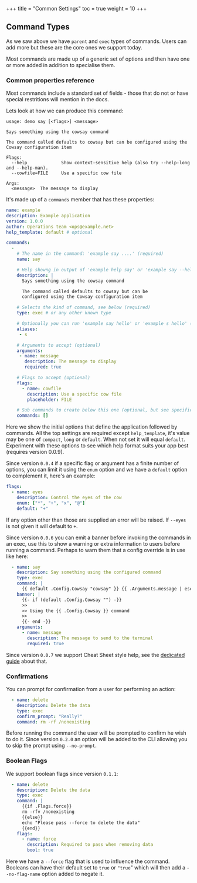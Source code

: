 +++
title = "Common Settings"
toc = true
weight = 10
+++

## Command Types

As we saw above we have `parent` and `exec` types of commands. Users can add more but these are the core ones we support today.

Most commands are made up of a generic set of options and then have one or more added in addition to specialise them.

### Common properties reference

Most commands include a standard set of fields - those that do not or have special restritions will mention in the docs.

Lets look at how we can produce this command:

```nohighlight
usage: demo say [<flags>] <message>

Says something using the cowsay command

The command called defaults to cowsay but can be configured using the Cowsay configuration item

Flags:
  --help             Show context-sensitive help (also try --help-long and --help-man).
  --cowfile=FILE     Use a specific cow file

Args:
  <message>  The message to display
```

It's made up of a `commands` member that has these properties:

```yaml
name: example
description: Example application
version: 1.0.0
author: Operations team <ops@example.net>
help_template: default # optional

commands:
  - 
    # The name in the command: 'example say ....' (required)
    name: say

    # Help showng in output of 'example help say' or 'example say --help` (required)
    description: |
      Says something using the cowsay command

      The command called defaults to cowsay but can be
      configured using the Cowsay configuration item

    # Selects the kind of command, see below (required)
    type: exec # or any other known type

    # Optionally you can run 'example say hello' or 'example s hello' (optional)
    aliases:
     - s 

    # Arguments to accept (optional)
    arguments:
     - name: message
       description: The message to display
       required: true

    # Flags to accept (optional)
    flags:
      - name: cowfile
        description: Use a specific cow file
        placeholder: FILE

    # Sub commands to create below this one (optional, but see specific references)
    commands: []
```

Here we show the initial options that define the application followed by commands.  All the top settings are required except `help_template`, it's value may be one of `compact`, `long` or `default`.  When not set it will equal `default`. Experiment with these options to see which help format suits your app best (requires version 0.0.9). 

Since version `0.0.4` if a specific flag or argument has a finite number of options, you can limit it using the `enum` option and we have a `default` option to complement it, here's an example:

```yaml
flags:
  - name: eyes
    description: Control the eyes of the cow
    enum: ["*", "+", "x", "@"]
    default: "+"
```

If any option other than those are supplied an error will be raised. If `--eyes` is not given it will default to `+`.

Since version `0.0.6` you can emit a banner before invoking the commands in an exec, use this to show a warning or extra
information to users before running a command.  Perhaps to warn them that a config override is in use like here:

```yaml
  - name: say
    description: Say something using the configured command
    type: exec
    command: |
      {{ default .Config.Cowsay "cowsay" }} {{ .Arguments.message | escape }}
    banner: |
      {{- if (default .Config.Cowsay "") -}}
      >>
      >> Using the {{ .Config.Cowsay }} command
      >>
      {{- end -}}
    arguments:
      - name: message
        description: The message to send to the terminal
        required: true
```

Since version `0.0.7` we support Cheat Sheet style help, see the [dedicated guide](../cheats/) about that.

### Confirmations

You can prompt for confirmation from a user for performing an action:

```yaml
  - name: delete
    description: Delete the data
    type: exec
    confirm_prompt: "Really?"
    command: rm -rf /nonexisting
```

Before running the command the user will be prompted to confirm he wish to do it.  Since version `0.2.0` an option will
be added to the CLI allowing you to skip the prompt using `--no-prompt`.

### Boolean Flags

We support boolean flags since version `0.1.1`:

```yaml
  - name: delete
    description: Delete the data
    type: exec
    command: |
      {{if .Flags.force}}
      rm -rfv /nonexisting
      {{else}}
      echo "Please pass --force to delete the data"
      {{end}}
    flags:
      - name: force
        description: Required to pass when removing data
        bool: true
```

Here we have a `--force` flag that is used to influence the command.  Booleans can have their default set to `true` or `"true`" which will then add a `--no-flag-name` option added to negate it.

